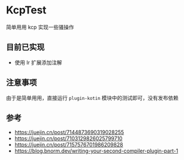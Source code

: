 # KcpTest
简单用用 kcp 实现一些骚操作

## 目前已实现
- 使用 Ir 扩展添加注解

## 注意事项
由于是简单用用，直接运行 `plugin-kotin` 模块中的测试即可，没有发布依赖

## 参考
- https://juejin.cn/post/7144873690319028255
- https://juejin.cn/post/7103129826025799710
- https://juejin.cn/post/7157576701986209828
- https://blog.bnorm.dev/writing-your-second-compiler-plugin-part-1
